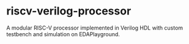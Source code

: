 # riscv-verilog-processor
A modular RISC-V processor implemented in Verilog HDL with custom testbench and simulation on EDAPlayground.

